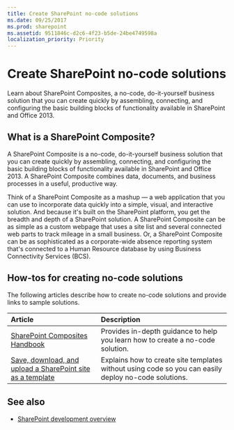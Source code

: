 ```yaml
---
title: Create SharePoint no-code solutions
ms.date: 09/25/2017
ms.prod: sharepoint
ms.assetid: 9511846c-d2c6-4f23-b5de-24be4749598a
localization_priority: Priority
---
```



# Create SharePoint no-code solutions
Learn about SharePoint Composites, a no-code, do-it-yourself business solution that you can create quickly by assembling, connecting, and configuring the basic building blocks of functionality available in SharePoint and Office 2013.
## What is a SharePoint Composite?
<a name="bk_whatiscomposite"> </a>

A SharePoint Composite is a no-code, do-it-yourself business solution that you can create quickly by assembling, connecting, and configuring the basic building blocks of functionality available in SharePoint and Office 2013. A SharePoint Composite combines data, documents, and business processes in a useful, productive way.
  
    
    
Think of a SharePoint Composite as a mashup — a web application that you can use to incorporate data quickly into a simple, visual, and interactive solution. And because it's built on the SharePoint platform, you get the breadth and depth of a SharePoint solution. A SharePoint Composite can be as simple as a custom webpage that uses a site list and several connected web parts to track mileage in a small business. Or, a SharePoint Composite can be as sophisticated as a corporate-wide absence reporting system that's connected to a Human Resource database by using Business Connectivity Services (BCS).
  
    
    

## How-tos for creating no-code solutions
<a name="bk_howtosfornocode"> </a>

The following articles describe how to create no-code solutions and provide links to sample solutions.
  
    
    


|**Article**|**Description**|
|:-----|:-----|
| [SharePoint Composites Handbook](sharepoint-composites-handbook.md) <br/> |Provides in-depth guidance to help you learn how to create a no-code solution.  <br/> |
| [Save, download, and upload a SharePoint site as a template](save-download-and-upload-a-sharepoint-site-as-a-template.md) <br/> |Explains how to create site templates without using code so you can easily deploy no-code solutions.  <br/> |
   

## See also
<a name="bk_addresources"> </a>


-  [SharePoint development overview](sharepoint-development-overview.md)
    
  

  
    
    

